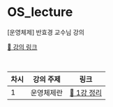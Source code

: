 # OS_lecture
[운영체제] 반효경 교수님 강의

[📎 강의 링크](http://www.kocw.net/home/search/kemView.do?kemId=1046323)

<br>

차시 | 강의 주제 | 링크 |
--- | --- | --- |
1 | 운영체제란 | [📎  1강 정리](https://github.com/jimeaning/OS_lecture/blob/main/1/IntroductiontoOperatingSystems.md)
